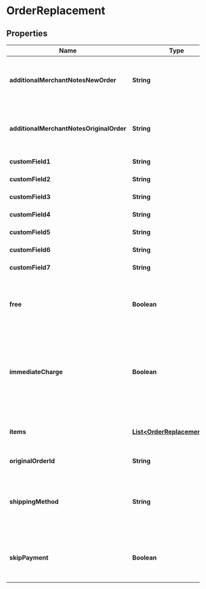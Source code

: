 
# OrderReplacement

## Properties
Name | Type | Description | Notes
------------ | ------------- | ------------- | -------------
**additionalMerchantNotesNewOrder** | **String** | Additional merchant notes to append to the new order |  [optional]
**additionalMerchantNotesOriginalOrder** | **String** | Additional merchant notes to append to the original order |  [optional]
**customField1** | **String** | Custom field 1 |  [optional]
**customField2** | **String** | Custom field 2 |  [optional]
**customField3** | **String** | Custom field 3 |  [optional]
**customField4** | **String** | Custom field 4 |  [optional]
**customField5** | **String** | Custom field 5 |  [optional]
**customField6** | **String** | Custom field 6 |  [optional]
**customField7** | **String** | Custom field 7 |  [optional]
**free** | **Boolean** | Set to true if this replacement shipment should be free for the customer. |  [optional]
**immediateCharge** | **Boolean** | Set to true if you want to immediately charge the payment on this order, otherwise it will go to Accounts Receivable. |  [optional]
**items** | [**List&lt;OrderReplacementItem&gt;**](OrderReplacementItem.md) | Items to include in the replacement order |  [optional]
**originalOrderId** | **String** | Original order id |  [optional]
**shippingMethod** | **String** | Shipping method to use.  If not specified or invalid then least cost shipping will take place. |  [optional]
**skipPayment** | **Boolean** | Set to true if you want to skip the payment as if it was successful. |  [optional]



